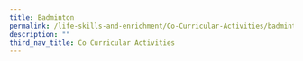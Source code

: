 ```yaml
---
title: Badminton
permalink: /life-skills-and-enrichment/Co-Curricular-Activities/badminton/
description: ""
third_nav_title: Co Curricular Activities
---
```

